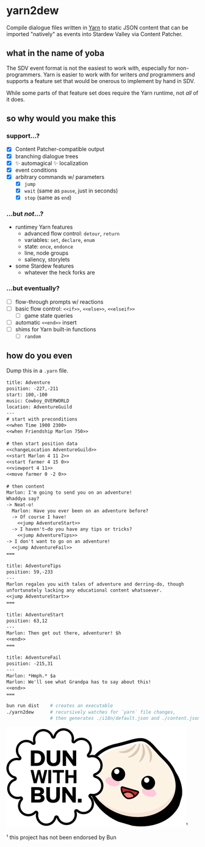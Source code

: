 # yarn2dew

Compile dialogue files written in [Yarn](https://www.yarnspinner.dev/) to static JSON content that can be imported "natively" as events into Stardew Valley via Content Patcher.

## what in the name of yoba

The SDV event format is not the easiest to work with, especially for non-programmers. Yarn is easier to work with for writers _and_ programmers and supports a feature set that would be onerous to implement by hand in SDV.

While some parts of that feature set does require the Yarn runtime, not _all_ of it does.

## so why would you make this

### support…?

- [x] Content Patcher-compatible output
- [x] branching dialogue trees
- [x] ✨ automagical ✨ localization
- [x] event conditions
- [x] arbitrary commands w/ parameters
  - [x] `jump`
  - [x] `wait` (same as `pause`, just in seconds)
  - [x] `stop` (same as `end`)

### …but _not_…?

- runtimey Yarn features
  - advanced flow control: `detour`, `return`
  - variables: `set`, `declare`, `enum`
  - state: `once`, `endonce`
  - line, node groups
  - saliency, storylets
- some Stardew features
  - whatever the heck forks are

### …but eventually?

- [ ] flow-through prompts w/ reactions
- [ ] basic flow control: `<<if>>`, `<<else>>`, `<<elseif>>`
  - [ ] game state queries
- [ ] automatic `<<end>>` insert
- [ ] shims for Yarn built-in functions
  - [ ] `random`

## how do you even

Dump this in a `.yarn` file.

```yarn
title: Adventure
position: -227,-211
start: 100,-100
music: Cowboy_OVERWORLD
location: AdventureGuild
---
# start with preconditions
<<when Time 1900 2300>
<<when Friendship Marlon 750>>

# then start position data
<<changeLocation AdventureGuild>>
<<start Marlon 4 11 2>>
<<start farmer 4 15 0>>
<<viewport 4 11>>
<<move farmer 0 -2 0>>

# then content
Marlon: I'm going to send you on an adventure!
Whaddya say?
-> Neat-o!
  Marlon: Have you ever been on an adventure before?
  -> Of course I have!
    <<jump AdventureStart>>
  -> I haven't—do you have any tips or tricks?
    <<jump AdventureTips>>
-> I don't want to go on an adventure!
  <<jump AdventureFail>>
===

title: AdventureTips
position: 59,-233
---
Marlon regales you with tales of adventure and derring-do, though unfortunately lacking any educational content whatsoever.
<<jump AdventureStart>>
===

title: AdventureStart
position: 63,12
---
Marlon: Then get out there, adventurer! $h
<<end>>
===

title: AdventureFail
position: -215,31
---
Marlon: *Hmph.* $a
Marlon: We'll see what Grandpa has to say about this!
<<end>>
===
```

```sh
bun run dist    # creates an executable
./yarn2dew      # recursively watches for `yarn` file changes,
                # then generates ./i18n/default.json and ./content.json
```

![Done with Bun](./dun-with-bun.png)¹

¹ this project has not been endorsed by Bun
